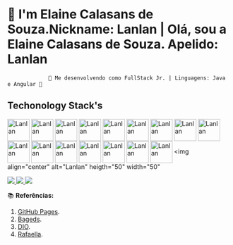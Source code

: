 # 👋 I'm Elaine Calasans de Souza.Nickname: Lanlan | Olá, sou a Elaine Calasans de Souza. Apelido: Lanlan

                 🚀 Me desenvolvendo como FullStack Jr. | Linguagens: Java e Angular 🚀
 
  ## Techonology Stack's

<img align="center" alt="Lanlan" heigth="50" width="50" src="https://cdn.jsdelivr.net/gh/devicons/devicon/icons/java/java-plain-wordmark.svg"/>    <img align="center" alt="Lanlan" heigth="50" width="50" src="https://cdn.jsdelivr.net/gh/devicons/devicon/icons/android/android-original.svg" />  <img align="center" alt="Lanlan" heigth="50" width="50" src="https://cdn.jsdelivr.net/gh/devicons/devicon/icons/angularjs/angularjs-original.svg" /> <img align="center" alt="Lanlan" heigth="50" width="50" src="https://cdn.jsdelivr.net/gh/devicons/devicon/icons/mysql/mysql-original-wordmark.svg" />    <img align="center" alt="Lanlan" heigth="50" width="50" src="https://cdn.jsdelivr.net/gh/devicons/devicon/icons/html5/html5-original-wordmark.svg" /> <img align="center" alt="Lanlan" heigth="50" width="50" src="https://cdn.jsdelivr.net/gh/devicons/devicon/icons/css3/css3-original-wordmark.svg" />  <img align="center" alt="Lanlan" heigth="50" width="50" src="https://cdn.jsdelivr.net/gh/devicons/devicon/icons/linux/linux-original.svg" /> <img align="center" alt="Lanlan" heigth="50" width="50" src="https://cdn.jsdelivr.net/gh/devicons/devicon/icons/spring/spring-original-wordmark.svg" />    <img align="center" alt="Lanlan" heigth="50" width="50" src="https://cdn.jsdelivr.net/gh/devicons/devicon/icons/ruby/ruby-original-wordmark.svg" /> <img align="center" alt="Lanlan" heigth="50" width="50" src="https://cdn.jsdelivr.net/gh/devicons/devicon/icons/react/react-original-wordmark.svg" /> <img align="center" alt="Lanlan" heigth="50" width="50" src="https://cdn.jsdelivr.net/gh/devicons/devicon/icons/github/github-original-wordmark.svg" />    <img align="center" alt="Lanlan" heigth="50" width="50" src="https://cdn.jsdelivr.net/gh/devicons/devicon/icons/gitlab/gitlab-original.svg" /> <img align="center" alt="Lanlan" heigth="50" width="50" src="https://cdn.jsdelivr.net/gh/devicons/devicon/icons/git/git-original.svg" /> <img align="center" alt="Lanlan" heigth="50" width="50" src="https://cdn.jsdelivr.net/gh/devicons/devicon/icons/javascript/javascript-original.svg" /> <img align="center" alt="Lanlan" heigth="50" width="50" src="https://cdn.jsdelivr.net/gh/devicons/devicon/icons/firefox/firefox-original-wordmark.svg" />    <img align="center" alt="Lanlan" heigth="50" width="50" src="https://cdn.jsdelivr.net/gh/devicons/devicon/icons/ubuntu/ubuntu-plain.svg" /> <img align="center" alt="Lanlan" heigth="50" width="50"    


<a href="https://www.instagram.com/elainecalasans/" alt="Instagram" target="_blank">
<img src="https://img.shields.io/badge/Instagram-E4405F?style=for-the-badge&logo=instagram&logoColor=white">
</a>
<a href="https://www.linkedin.com/in/elaine-calasans-tecnologia/" alt="linkedin" target="_blank">
<img src="https://img.shields.io/badge/LinkedIn-0077B5?style=for-the-badge&logo=linkedin&logoColor=white">   <a href="elaine:calasanssouza123@gmail.com" alt="gmail" target="_blank"> 
<img src="https://img.shields.io/badge/Gmail-D14836?style=for-the-badge&logo=gmail&logoColor=white">
</a>

  

  📚  <b>Referências:</b>
  
   1.  [GitHub Pages](https://docs.github.com/pt).
   2.  [Bageds](https://dev.to/envoy_/150-badges-for-github-pnk).
   3.  [DIO](https://web.dio.me/home).
   4.  [Rafaella](https://www.youtube.com/c/rafaellaballerini).
    

  


